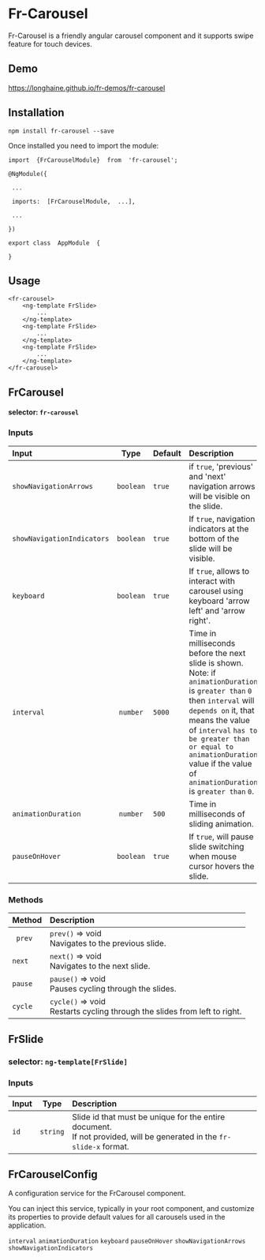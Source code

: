 # Fr-Carousel

Fr-Carousel is a friendly angular carousel component and it supports swipe feature for touch devices.

## Demo

https://longhaine.github.io/fr-demos/fr-carousel

## Installation

```
npm install fr-carousel --save
```
Once installed you need to import the module:
```
import  {FrCarouselModule}  from  'fr-carousel';

@NgModule({

 ...

 imports:  [FrCarouselModule,  ...],

 ...

})

export class  AppModule  {

}
```
## Usage

```
<fr-carousel>
	<ng-template FrSlide>
		...
	</ng-template>
	<ng-template FrSlide>
		...
	</ng-template>
	<ng-template FrSlide>
		...
	</ng-template>
</fr-carousel>
```
## FrCarousel
#### selector: `fr-carousel`
### Inputs

| Input | Type | Default |Description|
| :---         |     :---:      |  :--- |:---
| `showNavigationArrows` |`boolean` | `true` |if `true`, 'previous' and 'next' navigation arrows will be visible on the slide.
| `showNavigationIndicators` | `boolean` |`true`|If `true`, navigation indicators at the bottom of the slide will be visible.   |
|`keyboard`|`boolean`|`true`|If `true`, allows to interact with carousel using keyboard 'arrow left' and 'arrow right'.
|`interval`|`number`|`5000`|Time in milliseconds before the next slide is shown. <br/>Note: if `animationDuration` is `greater than` `0` then `interval` will `depends on` it, that means the value of `interval` `has to be greater than or equal to` `animationDuration` value if the value of `animationDuration` is `greater than` `0`.|
|`animationDuration`|`number`|`500`|Time in milliseconds of sliding animation.|
|`pauseOnHover`|`boolean`|`true`|If `true`, will pause slide switching when mouse cursor hovers the slide.|
### Methods
| Method| Description|
| :---         |:---
|` prev` |`prev()`  => void <br/>Navigates to the previous slide.
| `next` |`next()`  => void <br/>Navigates to the next slide.
| `pause` |`pause()`  => void <br/>Pauses cycling through the slides.
| `cycle` |`cycle()`  => void <br/>Restarts cycling through the slides from left to right.

## FrSlide
### selector: `ng-template[FrSlide]`
### Inputs

| Input | Type | Description|
| :---  |     :---:  |  :--- 
| `id` |`string` |Slide id that must be unique for the entire document.<br/>If not provided, will be generated in the  `fr-slide-x`  format.

## FrCarouselConfig

A configuration service for the FrCarousel component.

You can inject this service, typically in your root component, and customize its properties to provide default values for all carousels used in the application.

`interval` `animationDuration` `keyboard` `pauseOnHover` `showNavigationArrows` `showNavigationIndicators`